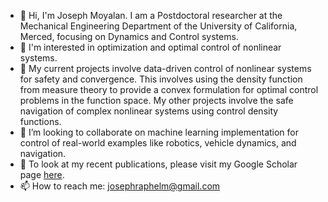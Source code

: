 * 👋 Hi, I'm Joseph Moyalan. I am a Postdoctoral researcher at the Mechanical Engineering Department of the University of California, Merced, focusing on Dynamics and Control systems.
* 👀 I'm interested in optimization and optimal control of nonlinear systems.
* 🌱 My current projects involve data-driven control of nonlinear systems for safety and convergence. This involves using the density function from measure theory to provide a convex formulation for optimal control problems in the function space. My other projects involve the safe navigation of complex nonlinear systems using control density functions.
* 👯 I’m looking to collaborate on machine learning implementation for control of real-world examples like robotics, vehicle dynamics, and navigation.
* 🔭 To look at my recent publications, please visit my Google Scholar page [here](https://scholar.google.com/citations?user=smwttLYAAAAJ&hl=en).
* 📫 How to reach me: josephraphelm@gmail.com    

<!--
**JMoyalan/JMoyalan** is a ✨ _special_ ✨ repository because its `README.md` (this file) appears on your GitHub profile.

Here are some ideas to get you started:

- 🔭 I’m currently working on ...
- 🌱 I’m currently learning ...
- 👯 I’m looking to collaborate on ...
- 🤔 I’m looking for help with ...
- 💬 Ask me about ...
- 📫 How to reach me: ...
- 😄 Pronouns: ...
- ⚡ Fun fact: ...
-->
